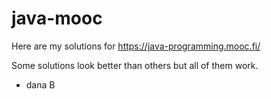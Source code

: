 # java-mooc

Here are my solutions for https://java-programming.mooc.fi/

Some solutions look better than others but all of them work.

- dana B
